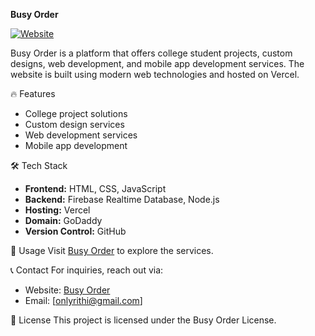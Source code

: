 **Busy Order**

[![Website](https://img.shields.io/badge/Website-BusyOrder-blue)](https://www.busy-order.com)

Busy Order is a platform that offers college student projects, custom designs, web development, and mobile app development services. 
The website is built using modern web technologies and hosted on Vercel.

🔥 Features
- College project solutions
- Custom design services
- Web development services
- Mobile app development

🛠 Tech Stack
- **Frontend:** HTML, CSS, JavaScript
- **Backend:** Firebase Realtime Database, Node.js
- **Hosting:** Vercel
- **Domain:** GoDaddy
- **Version Control:** GitHub


📌 Usage
Visit [Busy Order](https://www.busy-order.com) to explore the services.

📞 Contact
For inquiries, reach out via:
- Website: [Busy Order](https://www.busy-order.com)
- Email: [onlyrithi@gmail.com]

📜 License
This project is licensed under the Busy Order License.
